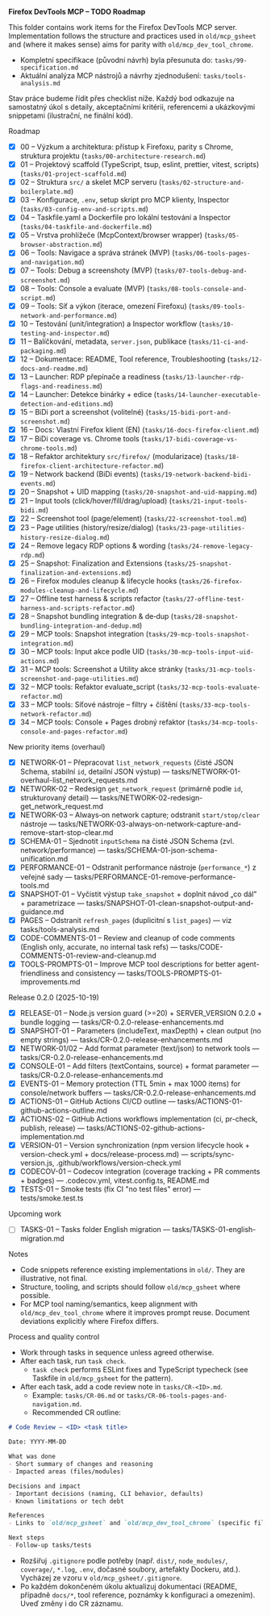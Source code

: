 **Firefox DevTools MCP – TODO Roadmap**

This folder contains work items for the Firefox DevTools MCP server. Implementation follows the structure and practices used in `old/mcp_gsheet` and (where it makes sense) aims for parity with `old/mcp_dev_tool_chrome`.

- Kompletní specifikace (původní návrh) byla přesunuta do: `tasks/99-specification.md`
 - Aktuální analýza MCP nástrojů a návrhy zjednodušení: `tasks/tools-analysis.md`

Stav práce budeme řídit přes checklist níže. Každý bod odkazuje na samostatný úkol s detaily, akceptačními kritérii, referencemi a ukázkovými snippetami (ilustrační, ne finální kód).

Roadmap

- [x] 00 – Výzkum a architektura: přístup k Firefoxu, parity s Chrome, struktura projektu (`tasks/00-architecture-research.md`)
- [x] 01 – Projektový scaffold (TypeScript, tsup, eslint, prettier, vitest, scripts) (`tasks/01-project-scaffold.md`)
- [x] 02 – Struktura `src/` a skelet MCP serveru (`tasks/02-structure-and-boilerplate.md`)
- [x] 03 – Konfigurace, `.env`, setup skript pro MCP klienty, Inspector (`tasks/03-config-env-and-scripts.md`)
- [x] 04 – Taskfile.yaml a Dockerfile pro lokální testování a Inspector (`tasks/04-taskfile-and-dockerfile.md`)
- [x] 05 – Vrstva prohlížeče (McpContext/browser wrapper) (`tasks/05-browser-abstraction.md`)
- [x] 06 – Tools: Navigace a správa stránek (MVP) (`tasks/06-tools-pages-and-navigation.md`)
- [x] 07 – Tools: Debug a screenshoty (MVP) (`tasks/07-tools-debug-and-screenshot.md`)
- [x] 08 – Tools: Console a evaluate (MVP) (`tasks/08-tools-console-and-script.md`)
- [x] 09 – Tools: Síť a výkon (iterace, omezení Firefoxu) (`tasks/09-tools-network-and-performance.md`)
- [x] 10 – Testování (unit/integration) a Inspector workflow (`tasks/10-testing-and-inspector.md`)
- [x] 11 – Balíčkování, metadata, `server.json`, publikace (`tasks/11-ci-and-packaging.md`)
- [x] 12 – Dokumentace: README, Tool reference, Troubleshooting (`tasks/12-docs-and-readme.md`)
 - [x] 13 – Launcher: RDP přepínače a readiness (`tasks/13-launcher-rdp-flags-and-readiness.md`)
 - [x] 14 – Launcher: Detekce binárky + edice (`tasks/14-launcher-executable-detection-and-editions.md`)
 - [x] 15 – BiDi port a screenshot (volitelné) (`tasks/15-bidi-port-and-screenshot.md`)
- [x] 16 – Docs: Vlastní Firefox klient (EN) (`tasks/16-docs-firefox-client.md`)
- [x] 17 – BiDi coverage vs. Chrome tools (`tasks/17-bidi-coverage-vs-chrome-tools.md`)
- [x] 18 – Refaktor architektury `src/firefox/` (modularizace) (`tasks/18-firefox-client-architecture-refactor.md`)
- [x] 19 – Network backend (BiDi events) (`tasks/19-network-backend-bidi-events.md`)
- [x] 20 – Snapshot + UID mapping (`tasks/20-snapshot-and-uid-mapping.md`)
- [x] 21 – Input tools (click/hover/fill/drag/upload) (`tasks/21-input-tools-bidi.md`)
- [x] 22 – Screenshot tool (page/element) (`tasks/22-screenshot-tool.md`)
- [x] 23 – Page utilities (history/resize/dialog) (`tasks/23-page-utilities-history-resize-dialog.md`)
- [x] 24 – Remove legacy RDP options & wording (`tasks/24-remove-legacy-rdp.md`)
- [x] 25 – Snapshot: Finalization and Extensions (`tasks/25-snapshot-finalization-and-extensions.md`)
- [x] 26 – Firefox modules cleanup & lifecycle hooks (`tasks/26-firefox-modules-cleanup-and-lifecycle.md`)
- [x] 27 – Offline test harness & scripts refactor (`tasks/27-offline-test-harness-and-scripts-refactor.md`)
- [x] 28 – Snapshot bundling integration & de‑dup (`tasks/28-snapshot-bundling-integration-and-dedup.md`)
 - [x] 29 – MCP tools: Snapshot integration (`tasks/29-mcp-tools-snapshot-integration.md`)
 - [x] 30 – MCP tools: Input akce podle UID (`tasks/30-mcp-tools-input-uid-actions.md`)
 - [x] 31 – MCP tools: Screenshot a Utility akce stránky (`tasks/31-mcp-tools-screenshot-and-page-utilities.md`)
 - [x] 32 – MCP tools: Refaktor evaluate_script (`tasks/32-mcp-tools-evaluate-refactor.md`)
 - [x] 33 – MCP tools: Síťové nástroje – filtry + čištění (`tasks/33-mcp-tools-network-refactor.md`)
- [x] 34 – MCP tools: Console + Pages drobný refaktor (`tasks/34-mcp-tools-console-and-pages-refactor.md`)

New priority items (overhaul)

- [x] NETWORK-01 – Přepracovat `list_network_requests` (čisté JSON Schema, stabilní `id`, detailní JSON výstup) — tasks/NETWORK-01-overhaul-list_network_requests.md
- [x] NETWORK-02 – Redesign `get_network_request` (primárně podle `id`, strukturovaný detail) — tasks/NETWORK-02-redesign-get_network_request.md
- [x] NETWORK-03 – Always‑on network capture; odstranit `start/stop/clear` nástroje — tasks/NETWORK-03-always-on-network-capture-and-remove-start-stop-clear.md
- [x] SCHEMA-01 – Sjednotit `inputSchema` na čisté JSON Schema (zvl. network/performance) — tasks/SCHEMA-01-json-schema-unification.md
- [x] PERFORMANCE-01 – Odstranit performance nástroje (`performance_*`) z veřejné sady — tasks/PERFORMANCE-01-remove-performance-tools.md
- [x] SNAPSHOT-01 – Vyčistit výstup `take_snapshot` + doplnit návod „co dál" + parametrizace — tasks/SNAPSHOT-01-clean-snapshot-output-and-guidance.md
- [x] PAGES – Odstranit `refresh_pages` (duplicitní s `list_pages`) — viz tasks/tools-analysis.md
- [x] CODE-COMMENTS-01 – Review and cleanup of code comments (English only, accurate, no internal task refs) — tasks/CODE-COMMENTS-01-review-and-cleanup.md
- [x] TOOLS-PROMPTS-01 – Improve MCP tool descriptions for better agent-friendliness and consistency — tasks/TOOLS-PROMPTS-01-improvements.md

Release 0.2.0 (2025-10-19)

- [x] RELEASE-01 – Node.js version guard (>=20) + SERVER_VERSION 0.2.0 + bundle logging — tasks/CR-0.2.0-release-enhancements.md
- [x] SNAPSHOT-01 – Parameters (includeText, maxDepth) + clean output (no empty strings) — tasks/CR-0.2.0-release-enhancements.md
- [x] NETWORK-01/02 – Add format parameter (text/json) to network tools — tasks/CR-0.2.0-release-enhancements.md
- [x] CONSOLE-01 – Add filters (textContains, source) + format parameter — tasks/CR-0.2.0-release-enhancements.md
- [x] EVENTS-01 – Memory protection (TTL 5min + max 1000 items) for console/network buffers — tasks/CR-0.2.0-release-enhancements.md
- [x] ACTIONS-01 – GitHub Actions CI/CD outline — tasks/ACTIONS-01-github-actions-outline.md
- [x] ACTIONS-02 – GitHub Actions workflows implementation (ci, pr-check, publish, release) — tasks/ACTIONS-02-github-actions-implementation.md
- [x] VERSION-01 – Version synchronization (npm version lifecycle hook + version-check.yml + docs/release-process.md) — scripts/sync-version.js, .github/workflows/version-check.yml
- [x] CODECOV-01 – Codecov integration (coverage tracking + PR comments + badges) — .codecov.yml, vitest.config.ts, README.md
- [x] TESTS-01 – Smoke tests (fix CI "no test files" error) — tests/smoke.test.ts

Upcoming work

- [ ] TASKS-01 – Tasks folder English migration — tasks/TASKS-01-english-migration.md

Notes

- Code snippets reference existing implementations in `old/`. They are illustrative, not final.
- Structure, tooling, and scripts should follow `old/mcp_gsheet` where possible.
- For MCP tool naming/semantics, keep alignment with `old/mcp_dev_tool_chrome` where it improves prompt reuse. Document deviations explicitly where Firefox differs.

Process and quality control

- Work through tasks in sequence unless agreed otherwise.
- After each task, run `task check`.
  - `task check` performs ESLint fixes and TypeScript typecheck (see Taskfile in `old/mcp_gsheet` for the pattern).
- After each task, add a code review note in `tasks/CR-<ID>.md`.
  - Example: `tasks/CR-06.md` or `tasks/CR-06-tools-pages-and-navigation.md`.
  - Recommended CR outline:

```md
# Code Review – <ID> <task title>

Date: YYYY-MM-DD

What was done
- Short summary of changes and reasoning
- Impacted areas (files/modules)

Decisions and impact
- Important decisions (naming, CLI behavior, defaults)
- Known limitations or tech debt

References
- Links to `old/mcp_gsheet` and `old/mcp_dev_tool_chrome` (specific files)

Next steps
- Follow‑up tasks/tests
```

- Rozšiřuj `.gitignore` podle potřeby (např. `dist/`, `node_modules/`, `coverage/`, `*.log`, `.env`, dočasné soubory, artefakty Dockeru, atd.). Vycházej ze vzoru v `old/mcp_gsheet/.gitignore`.
- Po každém dokončeném úkolu aktualizuj dokumentaci (README, případně `docs/*`, tool reference, poznámky k konfiguraci a omezením). Uveď změny i do CR záznamu.
